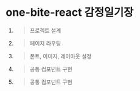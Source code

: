 # one-bite-react 감정일기장

1. > 프로젝트 설계
2. > 페이지 라우팅
3. > 폰트, 이미지, 레이아웃 설정
4. > 공통 컴포넌트 구현
5. > 공통 컴포넌트 구현

